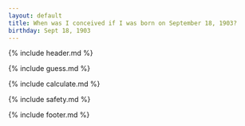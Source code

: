 ```yaml
---
layout: default
title: When was I conceived if I was born on September 18, 1903?
birthday: Sept 18, 1903
---
```


{% include header.md %}

{% include guess.md %}

{% include calculate.md %}

{% include safety.md %}

{% include footer.md %}



